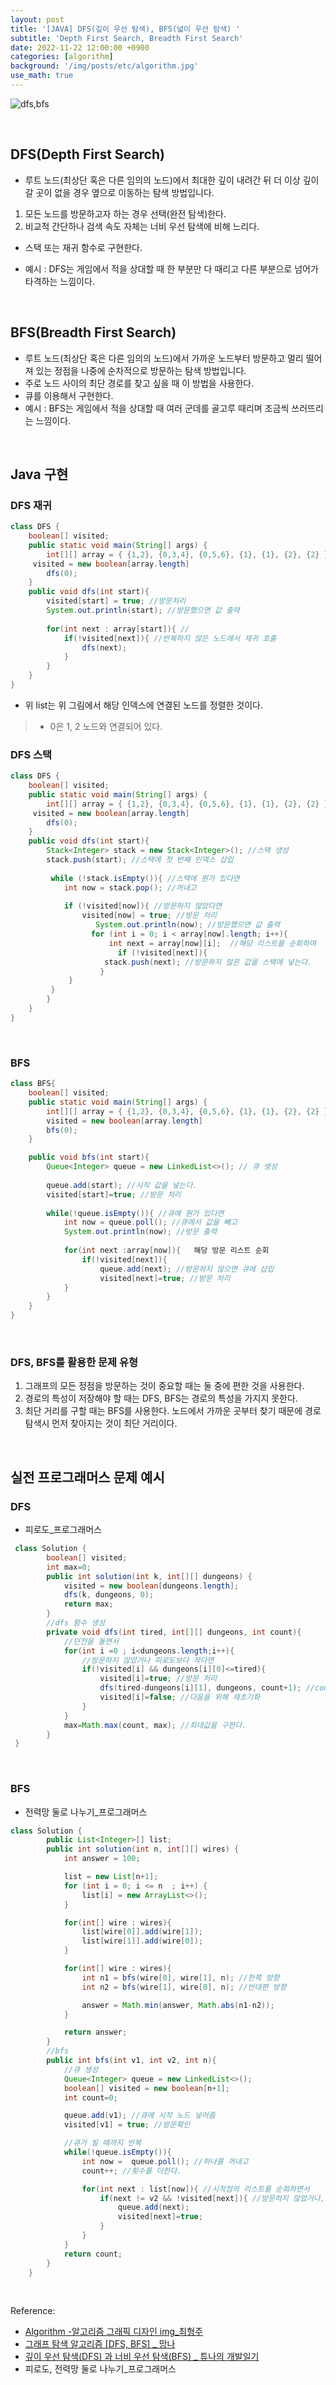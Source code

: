 ```yaml
---
layout: post
title: '[JAVA] DFS(깊이 우선 탐색), BFS(넓이 우선 탐색) '
subtitle: 'Depth First Search, Breadth First Search'
date: 2022-11-22 12:00:00 +0900
categories: [algorithm]
background: '/img/posts/etc/algorithm.jpg'
use_math: true
---
```


![dfs,bfs](/img/posts/algorithm/dfsbfs.png)

<br>

## DFS(Depth First Search)

- 루트 노드(최상단 혹은 다른 임의의 노드)에서 최대한 깊이 내려간 뒤 더 이상 깊이 갈 곳이 없을 경우 옆으로 이동하는 탐색 방법입니다.

1. 모든 노드를 방문하고자 하는 경우 선택(완전 탐색)한다.
2. 비교적 간단하나 검색 속도 자체는 너비 우선 탐색에 비해 느리다.

- 스택 또는 재귀 함수로 구현한다.

- 예시 :  DFS는 게임에서 적을 상대할 때 한 부분만 다 때리고 다른 부분으로 넘어가 타격하는 느낌이다.

<br>

## BFS(Breadth First Search)

- 루트 노드(최상단 혹은 다른 임의의 노드)에서 가까운 노드부터 방문하고 멀리 떨어져 있는 정점을 나중에 순차적으로 방문하는 탐색 방법입니다.
- 주로 노드 사이의 최단 경로를 찾고 싶을 때 이 방법을 사용한다. 
- 큐를 이용해서 구현한다. 
- 예시 :  BFS는 게임에서 적을 상대할 때 여러 군데를 골고루 때리며  조금씩 쓰러뜨리는 느낌이다. 

<BR>

## Java 구현

### DFS 재귀

```java
class DFS {
	boolean[] visited;
    public static void main(String[] args) {
    	int[][] array = { {1,2}, {0,3,4}, {0,5,6}, {1}, {1}, {2}, {2} };
   	 visited = new boolean[array.length]
		dfs(0);
	}
	public void dfs(int start){
    	visited[start] = true; //방문처리
    	System.out.println(start); //방문했으면 값 출력
     
		for(int next : array[start]){ //
			if(!visited[next]){ //반복하지 않은 노드에서 재귀 호출
				dfs(next);
			}
		}
	}
}
```

- 위 list는 위 그림에서 해당 인덱스에 연결된 노드를 정렬한 것이다.
> - 0은 1, 2 노드와 연결되어  있다. 


### DFS 스택

```java
class DFS {
	boolean[] visited;
    public static void main(String[] args) {
    	int[][] array = { {1,2}, {0,3,4}, {0,5,6}, {1}, {1}, {2}, {2} };
   	 visited = new boolean[array.length]
		dfs(0);
	}
	public void dfs(int start){
   	 	Stack<Integer> stack = new Stack<Integer>(); //스택 생성
   	 	stack.push(start); //스택에 첫 번째 인덱스 삽입
        
   		 while (!stack.isEmpty()){ //스택에 뭔가 있다면
            int now = stack.pop(); //꺼내고 
            
        	if (!visited[now]){ //방문하지 않았다면
       		    visited[now] = true; //방문 처리
        	       System.out.println(now); //방문했으면 값 출력
        	  	  for (int i = 0; i < array[now].length; i++){
              		  int next = array[now][i];  //해당 리스트를 순회하며
                		if (!visited[next]){ 
                   	 stack.push(next); //방문하지 않은 값을 스택에 넣는다. 
            		}
           	 }
       	 }
    	}
	}
}
```

<br>


### BFS

```java
class BFS{
	boolean[] visited;
	public static void main(String[] args) {
    	int[][] array = { {1,2}, {0,3,4}, {0,5,6}, {1}, {1}, {2}, {2} };
   	 	visited = new boolean[array.length]
		bfs(0);
	}

	public void bfs(int start){
		Queue<Integer> queue = new LinkedList<>(); // 큐 생성
	
		queue.add(start); //시작 값을 넣는다.
		visited[start]=true; //방문 처리
	
		while(!queue.isEmpty()){ //큐에 뭔가 있다면
			int now = queue.poll(); //큐에서 값을 빼고
			System.out.println(now); //방문 출력
		
			for(int next :array[now]){   해당 방문 리스트 순회
				if(!visited[next]){ 	
					queue.add(next); //방문하지 않으면 큐에 삽입
					visited[next]=true; //방문 처리
			}
		}
	}
}

```

<br>

### DFS, BFS를 활용한 문제 유형

1. 그래프의 모든 정점을 방문하는 것이 중요할 때는 둘 중에 편한 것을 사용한다.
2. 경로의 특성이 저장해야 할 때는 DFS, BFS는 경로의 특성을 가지지 못한다.
3. 최단 거리를 구할 때는 BFS를 사용한다. 노드에서 가까운 곳부터 찾기 때문에 경로 탐색시 먼저 찾아지는 것이 최단 거리이다. 

<br>

## 실전 프로그래머스 문제 예시

### DFS
- 피로도_프로그래머스

```java
 class Solution {
		boolean[] visited;
		int max=0;
		public int solution(int k, int[][] dungeons) {
			visited = new boolean[dungeons.length];
			dfs(k, dungeons, 0);
			return max;
		}
        //dfs 함수 생성
		private void dfs(int tired, int[][] dungeons, int count){
            //던전을 돌면서
            for(int i =0 ; i<dungeons.length;i++){
                //방문하지 않았거나 피로도보다 작다면
                if(!visited[i] && dungeons[i][0]<=tired){
                    visited[i]=true; //방문 처리
                    dfs(tired-dungeons[i][1], dungeons, count+1); //count 올리고 재귀
                    visited[i]=false; //다음을 위해 재초기화
                }
            }
            max=Math.max(count, max); //최대값을 구한다.
        }
 }
```

<br>

### BFS

- 전력망 둘로 나누기_프로그래머스

```java
class Solution {
		public List<Integer>[] list;
		public int solution(int n, int[][] wires) {
			int answer = 100;

			list = new List[n+1];
			for (int i = 0; i <= n  ; i++) {
				list[i] = new ArrayList<>();
			}

			for(int[] wire : wires){
				list[wire[0]].add(wire[1]);
				list[wire[1]].add(wire[0]);
			}

			for(int[] wire : wires){
				int n1 = bfs(wire[0], wire[1], n); //한쪽 방향
				int n2 = bfs(wire[1], wire[0], n); //반대편 방향

				answer = Math.min(answer, Math.abs(n1-n2));
			}

			return answer;
		}
		//bfs
		public int bfs(int v1, int v2, int n){
			//큐 생성
			Queue<Integer> queue = new LinkedList<>();
			boolean[] visited = new boolean[n+1];
			int count=0;

			queue.add(v1); //큐에 시작 노드 넣어줌
			visited[v1] = true; //방문확인

			//큐가 빌 때까지 반복
			while(!queue.isEmpty()){
				int now =  queue.poll(); //하나를 꺼내고
				count++; //횟수를 더한다.

				for(int next : list[now]){ //시작점의 리스트를 순회하면서
					if(next != v2 && !visited[next]){ //방문하지 않았거나, 간선을 끊어서 처리
						queue.add(next);
						visited[next]=true;
					}
				}
			}
			return count;
		}
	}
```

<br>

Reference:
- [Algorithm -알고리즘 그래픽 디자인 img_최형주](https://notefolio.net/dexloper/130105)
- [그래프 탐색 알고리즘 [DFS, BFS] _ 망나](https://seing.tistory.com/29)
- [깊이 우선 탐색(DFS) 과 너비 우선 탐색(BFS) _ 튜나의 개발일기](https://devuna.tistory.com/32)
- 피로도, 전력망 둘로 나누기_프로그래머스